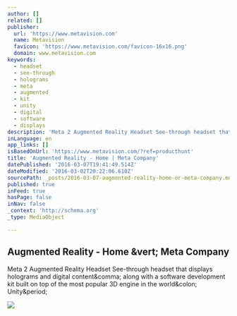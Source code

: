 ```yaml
---
author: []
related: []
publisher:
  url: 'https://www.metavision.com'
  name: Metavision
  favicon: 'https://www.metavision.com/favicon-16x16.png'
  domain: www.metavision.com
keywords:
  - headset
  - see-through
  - holograms
  - meta
  - augmented
  - kit
  - unity
  - digital
  - software
  - displays
description: 'Meta 2 Augmented Reality Headset See-through headset that displays holograms and digital content, along with a software development kit built on top of the most popular 3D engine in the world: Unity.'
inLanguage: en
app_links: []
isBasedOnUrl: 'https://www.metavision.com/?ref=producthunt'
title: 'Augmented Reality - Home | Meta Company'
datePublished: '2016-03-07T19:41:49.514Z'
dateModified: '2016-03-02T20:22:06.610Z'
sourcePath: _posts/2016-03-07-augmented-reality-home-or-meta-company.md
published: true
inFeed: true
hasPage: false
inNav: false
_context: 'http://schema.org'
_type: MediaObject

---
```

<article style=""><h1>Augmented Reality - Home &amp;vert; Meta Company</h1><p>Meta 2 Augmented Reality Headset See-through headset that displays holograms and digital content&amp;comma; along with a software development kit built on top of the most popular 3D engine in the world&amp;colon; Unity&amp;period;</p><img src="https://www.metavision.com/assets/pages/home/glasses-27147e8d417ca6ba7dd5cbad652f3e327e1ab90fc1632ea4a86dbf8b945193ca.jpg" /></article>